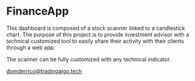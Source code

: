 # FinanceApp

This dashboard is composed of a stock scanner linked to a candlestick chart. The purpose of this project is to provide investment advisor with a technical customized tool to easily share their activity with their clients through a web app.

The scanner can be fully customized with any technical indicator.

domderrico@tradingalgo.tech
